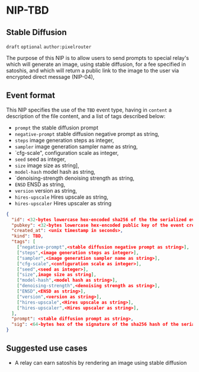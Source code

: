 NIP-TBD
======

Stable Diffusion 
-------------

`draft` `optional` `author:pixelrouter`

The purpose of this NIP is to allow users to send prompts to special relay's which will generate an image, using stable diffusion, for a fee specified in satoshis, and which will return a public link to the image to the user via encrypted direct message (NIP-04),


## Event format
This NIP specifies the use of the `TBD` event type, having in `content` a description of the file content, and a list of tags described below:

* `prompt` the stable diffusion prompt
* `negative-prompt` stable diffusion negative prompt as string,
* `steps` image generation steps as integer,
* `sampler` image generation sampler name as string,
* `cfg-scale", configuration scale as integer,
* `seed` seed as integer,
* `size` image size as string],
* `model-hash` model hash as string,
* `denoising-strength denoising strength as string,
* `ENSD` ENSD as string,
* `version` version as string,
* `hires-upscale` Hires upscale as string,
* `hires-upscaler` Hires upscaler as string

```json
{
  "id": <32-bytes lowercase hex-encoded sha256 of the the serialized event data>,
  "pubkey": <32-bytes lowercase hex-encoded public key of the event creator>,
  "created_at": <unix timestamp in seconds>,
  "kind": TBD,
  "tags": [
	["negative-prompt",<stable diffusion negative prompt as string>],
	["steps",<image generation steps as integer>],
	["sampler",<image generation sampler name as string>],
	["cfg-scale",<configuration scale as integer>],
	["seed",<seed as integer>],
	["size",image size as string],
	["model-hash",<model hash as string>],
	["denoising-strength",<denoising strength as string>],
	["ENSD",<ENSD as string>],
	["version",<version as string>],
	["hires-upscale",<Hires upscale as string>],
	["hires-upscaler",<Hires upscaler as string>],
  ],
  "prompt": <stable diffusion prompt as string>,
  "sig": <64-bytes hex of the signature of the sha256 hash of the serialized event data, which is the same as the "id" field>
}
```

## Suggested use cases

* A relay can earn satoshis by rendering an image using stable diffusion